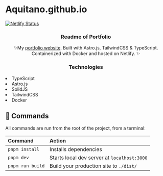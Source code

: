 # Aquitano.github.io
[![Netlify Status](https://api.netlify.com/api/v1/badges/29fa6839-f9b7-4eb4-a066-6a3826c2a775/deploy-status)](https://app.netlify.com/sites/brilliant-paprenjak-868a04/deploys)

<p align="center">
  <h3 align="center">Readme of Portfolio</h3>
  <p align="center">✨My <a href="https://thomasbreindl.me"/> portfolio website</a>. Built with Astro.js, TailwindCSS & TypeScript. Containerized with Docker and hosted on Netlify. ✨</p>
</p>

<p>
  <h3 align="center">Technologies</h3>
    <li>TypeScript</li>
    <li>Astro.js</li>
    <li>SolidJS</li>
    <li>TailwindCSS</li>
    <li>Docker</li>
  </p>
</p>

## 🧞 Commands

All commands are run from the root of the project, from a terminal:

| Command                 | Action                                           |
| :---------------------  | :----------------------------------------------- |
| `pnpm install`          | Installs dependencies                            |
| `pnpm dev`              | Starts local dev server at `localhost:3000`      |
| `pnpm run build`        | Build your production site to `./dist/`          |
